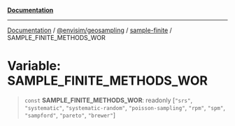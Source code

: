 [**Documentation**](../../../../README.md)

---

[Documentation](../../../../README.md) / [@envisim/geosampling](../../README.md) / [sample-finite](../README.md) / SAMPLE_FINITE_METHODS_WOR

# Variable: SAMPLE_FINITE_METHODS_WOR

> `const` **SAMPLE_FINITE_METHODS_WOR**: readonly \[`"srs"`, `"systematic"`, `"systematic-random"`, `"poisson-sampling"`, `"rpm"`, `"spm"`, `"sampford"`, `"pareto"`, `"brewer"`\]
